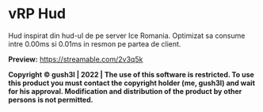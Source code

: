 
# vRP Hud

Hud inspirat din hud-ul de pe server Ice Romania.
Optimizat sa consume intre 0.00ms si 0.01ms in resmon pe partea de client.

**Preview:** https://streamable.com/2v3q5k

**Copyright © gush3l | 2022 | The use of this software is restricted. To use this product you must contact the copyright holder (me, gush3l) and wait for his approval. Modification and distribution of the product by other persons is not permitted.**

